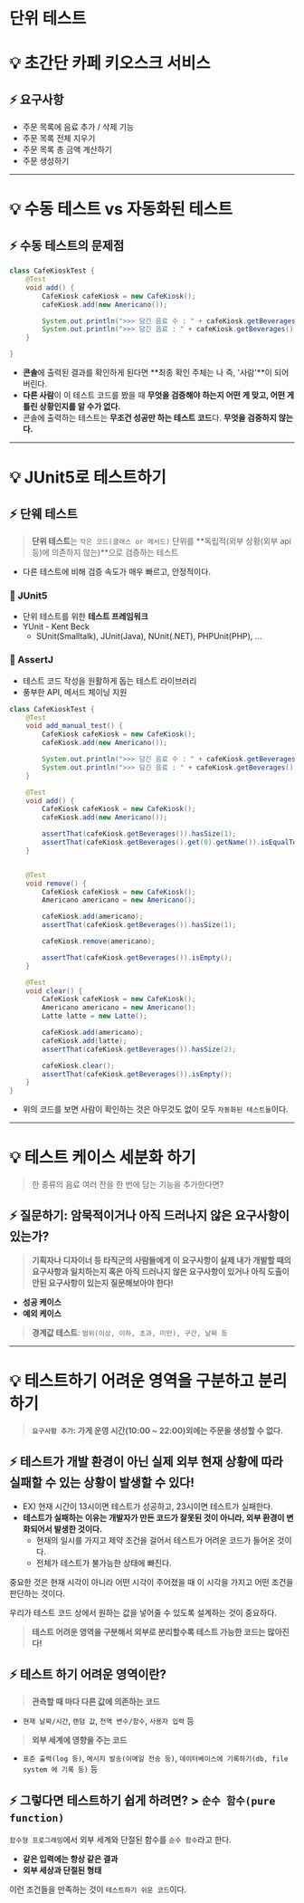 # 단위 테스트

# 💡 초간단 카페 키오스크 서비스 

## ⚡️ 요구사항
- 주문 목록에 음료 추가 / 삭제 기능
- 주문 목록 전체 지우기
- 주문 목록 총 금액 계산하기
- 주문 생성하기

---

# 💡 수동 테스트 vs 자동화된 테스트

## ⚡️ 수동 테스트의 문제점

```java
class CafeKioskTest {
	@Test
	void add() {
		CafeKiosk cafeKiosk = new CafeKiosk();
		cafeKiosk.add(new Americano());

		System.out.println(">>> 담긴 음료 수 : " + cafeKiosk.getBeverages().size());
		System.out.println(">>> 담긴 음료 : " + cafeKiosk.getBeverages().get(0).getName());
	}

}
```

- **콘솔**에 출력된 결과를 확인하게 된다면 **최종 확인 주체는 나 즉, '사람'**이 되어 버린다. 
- **다른 사람**이 이 테스트 코드를 봤을 때 **무엇을 검증해야 하는지 어떤 게 맞고, 어떤 게 틀린 상황인지를 알 수가 없다.** 
- 콘솔에 출력하는 테스트는 **무조건 성공만 하는 테스트 코드**다. **무엇을 검증하지 않는다.**

---

# 💡 JUnit5로 테스트하기

## ⚡️ 단웨 테스트

> **단위 테스트**는 `작은 코드(클래스 or 메서드)` 단위를 **독립적(외부 상황(외부 api 등)에 의존하지 않는)**으로 검증하는 테스트

- 다른 테스트에 비해 검증 속도가 매우 빠르고, 안정적이다.

### 🔋 JUnit5 
- 단위 테스트를 위한 **테스트 프레임워크**
- YUnit - Kent Beck
  - SUnit(Smalltalk), JUnit(Java), NUnit(.NET), PHPUnit(PHP), ...

### 🔋 AssertJ
- 테스트 코드 작성을 원활하게 돕는 테스트 라이브러리
- 풍부한 API, 메서드 체이닝 지원

```java
class CafeKioskTest {
	@Test
	void add_manual_test() {
		CafeKiosk cafeKiosk = new CafeKiosk();
		cafeKiosk.add(new Americano());

		System.out.println(">>> 담긴 음료 수 : " + cafeKiosk.getBeverages().size());
		System.out.println(">>> 담긴 음료 : " + cafeKiosk.getBeverages().get(0).getName());
	}

	@Test
	void add() {
		CafeKiosk cafeKiosk = new CafeKiosk();
		cafeKiosk.add(new Americano());

		assertThat(cafeKiosk.getBeverages()).hasSize(1);
		assertThat(cafeKiosk.getBeverages().get(0).getName()).isEqualTo("아메리카노");
	}


	@Test
	void remove() {
		CafeKiosk cafeKiosk = new CafeKiosk();
		Americano americano = new Americano();

		cafeKiosk.add(americano);
		assertThat(cafeKiosk.getBeverages()).hasSize(1);

		cafeKiosk.remove(americano);

		assertThat(cafeKiosk.getBeverages()).isEmpty();
	}

	@Test
	void clear() {
		CafeKiosk cafeKiosk = new CafeKiosk();
		Americano americano = new Americano();
		Latte latte = new Latte();

		cafeKiosk.add(americano);
		cafeKiosk.add(latte);
		assertThat(cafeKiosk.getBeverages()).hasSize(2);

		cafeKiosk.clear();
		assertThat(cafeKiosk.getBeverages()).isEmpty();
	}
}
```

- 위의 코드를 보면 사람이 확인하는 것은 아무것도 없이 모두 `자동화된 테스트들`이다.

---

# 💡 테스트 케이스 세분화 하기

> 한 종류의 음료 여러 잔을 한 번에 담는 기능을 추가한다면?

## ⚡️ 질문하기: 암묵적이거나 아직 드러나지 않은 요구사항이 있는가?

> **기획자나 디자이너 등 타직군의 사람들에게 이 요구사항이 실제 내가 개발할 때의 요구사항과 일치하는지 혹은 아직 드러나지 않은 요구사항이 있거나 아직 도출이 안된 요구사항이 있는지 질문해보아야 한다!**

- **성공 케이스**
- **예외 케이스**

> **경계값 테스트**: `범위(이상, 이하, 초과, 미만), 구간, 날짜 등`

---

# 💡 테스트하기 어려운 영역을 구분하고 분리하기

> **`요구사항 추가`: 가게 운영 시간(10:00 ~ 22:00)외에는 주문을 생성할 수 없다.**

## ⚡️ 테스트가 개발 환경이 아닌 실제 외부 현재 상황에 따라 실패할 수 있는 상황이 발생할 수 있다!
- EX) 현재 시간이 13시이면 테스트가 성공하고, 23시이면 테스트가 실패한다. 
- **테스트가 실패하는 이유는 개발자가 만든 코드가 잘못된 것이 아니라, 외부 환경이 변화되어서 발생한 것이다.**
  - 현재의 일시를 가지고 제약 조건을 걸어서 테스트가 어려운 코드가 들어온 것이다.
  - 전체가 테스트가 불가능한 상태에 빠진다.

중요한 것은 현재 시각이 아니라 어떤 시각이 주어졌을 때 이 시각을 가지고 어떤 조건을 판단하는 것이다.

우리가 테스트 코드 상에서 원하는 값을 넣어줄 수 있도록 설계하는 것이 중요하다.

> **테스트 어려운 영역을 구분해서 외부로 분리할수록 테스트 가능한 코드는 많아진다!**

## ⚡️ 테스트 하기 어려운 영역이란?

> **관측할 때 마다 다른 값에 의존하는 코드**
- `현재 날짜/시간`, `랜덤 값`, `전역 변수/함수`, `사용자 입력` 등

> **외부 세계에 영향을 주는 코드**
- `표준 출력(log 등)`, `메시지 발송(이메일 전송 등)`, `데이터베이스에 기록하기(db, file system 에 기록 등)` 등

## ⚡️ 그렇다면 테스트하기 쉽게 하려면? > `순수 함수(pure function)`

`함수형 프로그래밍`에서 외부 세계와 단절된 함수를 `순수 함수`라고 한다.

- **같은 입력에는 항상 같은 결과**
- **외부 세상과 단절된 형태**

이런 조건들을 만족하는 것이 `테스트하기 쉬운 코드`이다.
